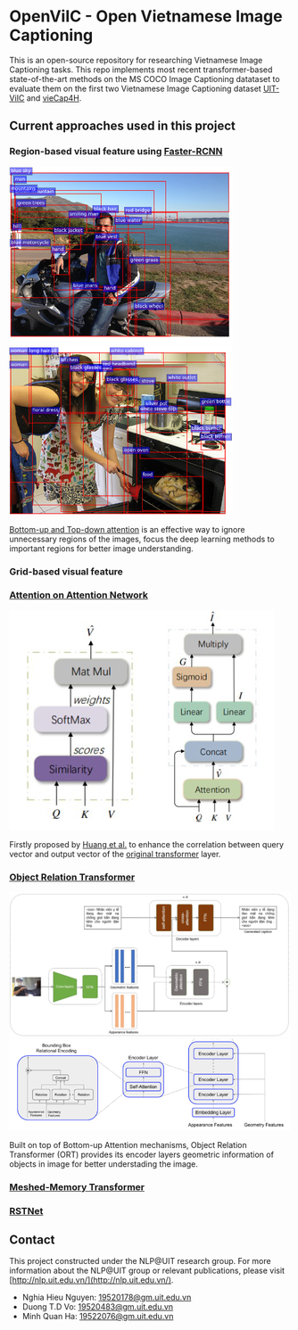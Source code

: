 OpenViIC - Open Vietnamese Image Captioning
====

This is an open-source repository for researching Vietnamese Image Captioning tasks. This repo implements most recent transformer-based state-of-the-art methods on the MS COCO Image Captioning datataset to evaluate them on the first two Vietnamese Image Captioning dataset [UIT-ViIC](https://arxiv.org/pdf/2002.00175.pdf) and [vieCap4H](https://people.cs.umu.se/sonvx/files/VieCap4H_VLSP21.pdf).

## Current approaches used in this project

### Region-based visual feature using [Faster-RCNN](https://arxiv.org/pdf/1506.01497.pdf)

![Bottom-up example 1](images/bottom_up/rcnn_example_1.png)
![Bottom-up example 1](images/bottom_up/rcnn_example_2.png)

[Bottom-up and Top-down attention](https://arxiv.org/abs/1707.07998) is an effective way to ignore unnecessary regions of the images, focus the deep learning methods to important regions for better image understanding.

### Grid-based visual feature

### [Attention on Attention Network](https://arxiv.org/pdf/1908.06954.pdf)

![Attention on Attention](images/AoA/aoa.png)

Firstly proposed by [Huang et al.](https://arxiv.org/pdf/1908.06954.pdf) to enhance the correlation between query vector and output vector of the [original transformer](https://arxiv.org/pdf/1706.03762) layer.

### [Object Relation Transformer](https://arxiv.org/pdf/1906.05963.pdf)

<img src="images/ORT/ORT.jpg" width="700">
<img src="images/ORT/geometric_attention.png" width="700">

Built on top of Bottom-up Attention mechanisms, Object Relation Transformer (ORT) provides its encoder layers geometric information of objects in image for better understading the image.

### [Meshed-Memory Transformer](https://arxiv.org/pdf/1912.08226.pdf)

### [RSTNet](https://openaccess.thecvf.com/content/CVPR2021/papers/Zhang_RSTNet_Captioning_With_Adaptive_Attention_on_Visual_and_Non-Visual_Words_CVPR_2021_paper.pdf)

## Contact
This project constructed under the NLP@UIT research group. For more information about the NLP@UIT group or relevant publications, please visit [http://nlp.uit.edu.vn/](http://nlp.uit.edu.vn/).

 - Nghia Hieu Nguyen: [19520178@gm.uit.edu.vn](mailto:19520178@gm.uit.edu.vn)
 - Duong T.D Vo: [19520483@gm.uit.edu.vn](mailto:19520483@gm.uit.edu.vn)
 - Minh Quan Ha: [19522076@gm.uit.edu.vn](mailto:19522076@gm.uit.edu.vn)